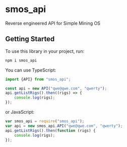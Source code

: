 # smos_api
Reverse engineered API for Simple Mining OS

## Getting Started

To use this library in your project, run:
```bash
npm i smos_api
```

You can use TypeScript:

```typescript
import {API} from "smos_api";

const api = new API("qwe@qwe.com", "qwerty");
api.getListRigs().then((rigs) => {
    console.log(rigs);
});
```

or JavaScript:

```javascript
var smos_api = require("smos_api");
var api = new smos_api.API("qwe@qwe.com", "qwerty");
api.getListRigs().then(function (rigs) {
    console.log(rigs);
});
```